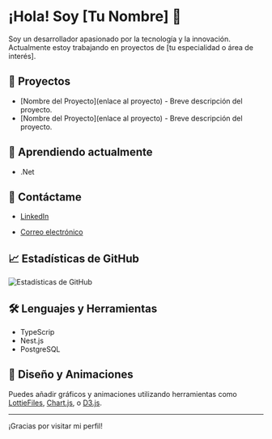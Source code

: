 # ¡Hola! Soy [Tu Nombre] 👋

Soy un desarrollador apasionado por la tecnología y la innovación. Actualmente estoy trabajando en proyectos de [tu especialidad o área de interés]. 

## 🚀 Proyectos

- [Nombre del Proyecto](enlace al proyecto) - Breve descripción del proyecto.
- [Nombre del Proyecto](enlace al proyecto) - Breve descripción del proyecto.

## 🌱 Aprendiendo actualmente

- .Net

## 💬 Contáctame

- [LinkedIn](https://www.linkedin.com/in/javier-chang-09b187227/)

- [Correo electrónico](mailto:javi.c97@hotmail.com)

## 📈 Estadísticas de GitHub

![Estadísticas de GitHub](https://github-readme-stats.vercel.app/api?username=tuusuario&show_icons=true&theme=radical)

## 🛠️ Lenguajes y Herramientas

- TypeScrip
- Nest.js
- PostgreSQL

## 🎨 Diseño y Animaciones

Puedes añadir gráficos y animaciones utilizando herramientas como [LottieFiles](https://lottiefiles.com/), [Chart.js](https://www.chartjs.org/), o [D3.js](https://d3js.org/).

---

¡Gracias por visitar mi perfil!
